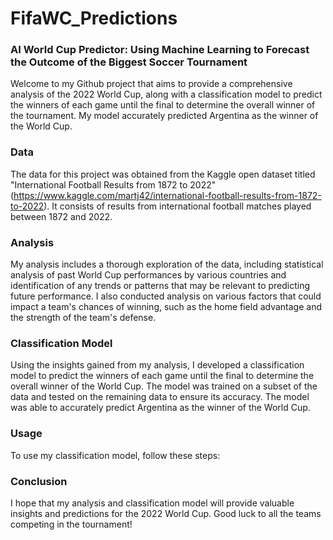 # FifaWC_Predictions
### AI World Cup Predictor: Using Machine Learning to Forecast the Outcome of the Biggest Soccer Tournament
Welcome to my Github project that aims to provide a comprehensive analysis of the 2022 World Cup, along with a classification model to predict the winners of each game until the final to determine the overall winner of the tournament. My model accurately predicted Argentina as the winner of the World Cup.

### Data
The data for this project was obtained from the Kaggle open dataset titled "International Football Results from 1872 to 2022" (https://www.kaggle.com/martj42/international-football-results-from-1872-to-2022). It consists of results from international football matches played between 1872 and 2022.

### Analysis
My analysis includes a thorough exploration of the data, including statistical analysis of past World Cup performances by various countries and identification of any trends or patterns that may be relevant to predicting future performance. I also conducted analysis on various factors that could impact a team's chances of winning, such as the home field advantage and the strength of the team's defense.

### Classification Model
Using the insights gained from my analysis, I developed a classification model to predict the winners of each game until the final to determine the overall winner of the World Cup. The model was trained on a subset of the data and tested on the remaining data to ensure its accuracy. The model was able to accurately predict Argentina as the winner of the World Cup.

### Usage
To use my classification model, follow these steps:

### Conclusion
I hope that my analysis and classification model will provide valuable insights and predictions for the 2022 World Cup. Good luck to all the teams competing in the tournament!

